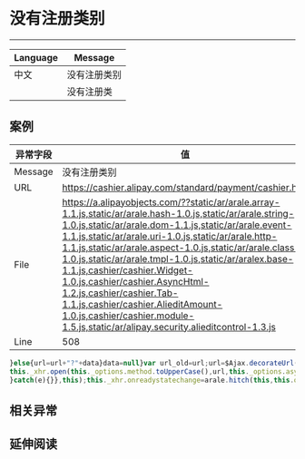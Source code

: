 
# 没有注册类别

----

| Language | Message      |
|----------|--------------|
| 中文     | 没有注册类别 |
|          | 没有注册类   |

## 案例

| 异常字段 | 值                                                                                                                                                                                                                                                                                                                                                                                                                                                                                                                                                                   |
|----------|----------------------------------------------------------------------------------------------------------------------------------------------------------------------------------------------------------------------------------------------------------------------------------------------------------------------------------------------------------------------------------------------------------------------------------------------------------------------------------------------------------------------------------------------------------------------|
| Message  | 没有注册类别                                                                                                                                                                                                                                                                                                                                                                                                                                                                                                                                                         |
| URL      | https://cashier.alipay.com/standard/payment/cashier.htm                                                                                                                                                                                                                                                                                                                                                                                                                                                                                                              |
| File     | https://a.alipayobjects.com/??static/ar/arale.array-1.1.js,static/ar/arale.hash-1.0.js,static/ar/arale.string-1.0.js,static/ar/arale.dom-1.1.js,static/ar/arale.event-1.1.js,static/ar/arale.uri-1.0.js,static/ar/arale.http-1.1.js,static/ar/arale.aspect-1.0.js,static/ar/arale.class-1.0.js,static/ar/arale.tmpl-1.0.js,static/ar/aralex.base-1.1.js,cashier/cashier.Widget-1.0.js,cashier/cashier.AsyncHtml-1.2.js,cashier/cashier.Tab-1.1.js,cashier/cashier.AlieditAmount-1.0.js,cashier/cashier.module-1.5.js,static/ar/alipay.security.alieditcontrol-1.3.js |
| Line     | 508                                                                                                                                                                                                                                                                                                                                                                                                                                                                                                                                                                  |

<!-- start-line=507; -->
```javascript
}else{url=url+"?"+data}data=null}var url_old=url;url=$Ajax.decorateUrl(url);url=url?url:url_old;
this._xhr.open(this._options.method.toUpperCase(),url,this._options.async);$H(this._options.headers).each(function(key,value){try{this._xhr.setRequestHeader(key,value)
}catch(e){}},this);this._xhr.onreadystatechange=arale.hitch(this,this.onStateChange);
```

## 相关异常


## 延伸阅读

